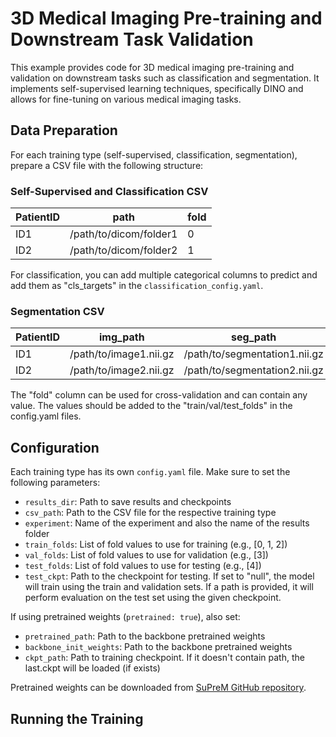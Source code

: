 # 3D Medical Imaging Pre-training and Downstream Task Validation

This example provides code for 3D medical imaging pre-training and validation on downstream tasks such as classification and segmentation. It implements self-supervised learning techniques, specifically DINO and allows for fine-tuning on various medical imaging tasks.

## Data Preparation

For each training type (self-supervised, classification, segmentation), prepare a CSV file with the following structure:

### Self-Supervised and Classification CSV

| PatientID | path | fold |
|-----------|------|------|
| ID1       | /path/to/dicom/folder1 | 0 |
| ID2       | /path/to/dicom/folder2 | 1 |

For classification, you can add multiple categorical columns to predict and add them as "cls_targets" in the  `classification_config.yaml`.

### Segmentation CSV

| PatientID | img_path | seg_path | fold |
|-----------|----------|----------|------|
| ID1       | /path/to/image1.nii.gz | /path/to/segmentation1.nii.gz | train |
| ID2       | /path/to/image2.nii.gz | /path/to/segmentation2.nii.gz | val |

The "fold" column can be used for cross-validation and can contain any value. The values should be added to the "train/val/test_folds" in the config.yaml files.

## Configuration

Each training type has its own `config.yaml` file. Make sure to set the following parameters:

- `results_dir`: Path to save results and checkpoints
- `csv_path`: Path to the CSV file for the respective training type
- `experiment`: Name of the experiment and also the name of the results folder
- `train_folds`: List of fold values to use for training (e.g., [0, 1, 2])
- `val_folds`: List of fold values to use for validation (e.g., [3])
- `test_folds`: List of fold values to use for testing (e.g., [4])
- `test_ckpt`: Path to the checkpoint for testing. If set to "null", the model will train using the train and validation sets. If a path is provided, it will perform evaluation on the test set using the given checkpoint.

If using pretrained weights (`pretrained: true`), also set:
- `pretrained_path`: Path to the backbone pretrained weights
- `backbone_init_weights`: Path to the backbone pretrained weights
- `ckpt_path`: Path to training checkpoint. If it doesn't contain path, the last.ckpt will be loaded (if exists)


Pretrained weights can be downloaded from [SuPreM GitHub repository](https://github.com/MrGiovanni/SuPreM).

## Running the Training
